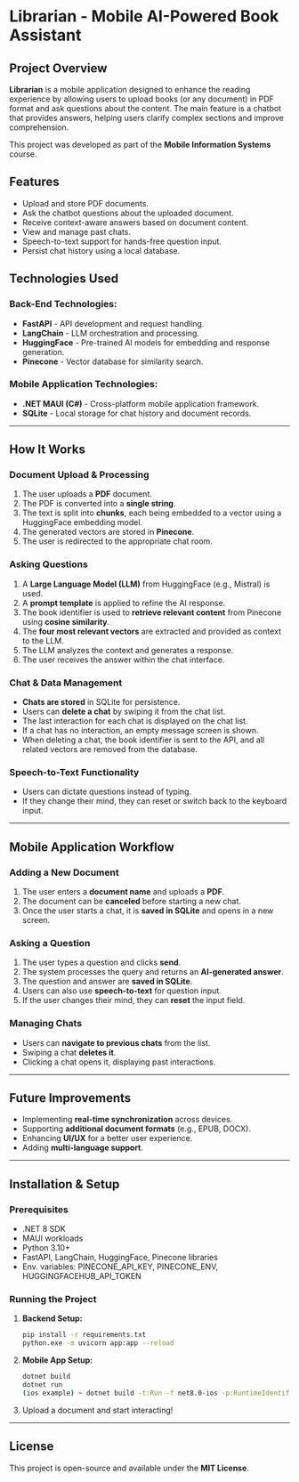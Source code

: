 # Librarian - Mobile AI-Powered Book Assistant

## Project Overview
**Librarian** is a mobile application designed to enhance the reading experience by allowing users to upload books (or any document) in PDF format and ask questions about the content. The main feature is a chatbot that provides answers, helping users clarify complex sections and improve comprehension.

This project was developed as part of the **Mobile Information Systems** course.

## Features
- Upload and store PDF documents.
- Ask the chatbot questions about the uploaded document.
- Receive context-aware answers based on document content.
- View and manage past chats.
- Speech-to-text support for hands-free question input.
- Persist chat history using a local database.

## Technologies Used

### Back-End Technologies:
- **FastAPI** - API development and request handling.
- **LangChain** - LLM orchestration and processing.
- **HuggingFace** - Pre-trained AI models for embedding and response generation.
- **Pinecone** - Vector database for similarity search.

### Mobile Application Technologies:
- **.NET MAUI (C#)** - Cross-platform mobile application framework.
- **SQLite** - Local storage for chat history and document records.

---

## How It Works

### Document Upload & Processing
1. The user uploads a **PDF** document.
2. The PDF is converted into a **single string**.
3. The text is split into **chunks**, each being embedded to a vector using a HuggingFace embedding model.
5. The generated vectors are stored in **Pinecone**.
6. The user is redirected to the appropriate chat room.

### Asking Questions
1. A **Large Language Model (LLM)** from HuggingFace (e.g., Mistral) is used.
2. A **prompt template** is applied to refine the AI response.
3. The book identifier is used to **retrieve relevant content** from Pinecone using **cosine similarity**.
4. The **four most relevant vectors** are extracted and provided as context to the LLM.
5. The LLM analyzes the context and generates a response.
6. The user receives the answer within the chat interface.

### Chat & Data Management
- **Chats are stored** in SQLite for persistence.
- Users can **delete a chat** by swiping it from the chat list.
- The last interaction for each chat is displayed on the chat list.
- If a chat has no interaction, an empty message screen is shown.
- When deleting a chat, the book identifier is sent to the API, and all related vectors are removed from the database.

### Speech-to-Text Functionality
- Users can dictate questions instead of typing.
- If they change their mind, they can reset or switch back to the keyboard input.

---

## Mobile Application Workflow

### Adding a New Document
1. The user enters a **document name** and uploads a **PDF**.
2. The document can be **canceled** before starting a new chat.
3. Once the user starts a chat, it is **saved in SQLite** and opens in a new screen.

### Asking a Question
1. The user types a question and clicks **send**.
2. The system processes the query and returns an **AI-generated answer**.
3. The question and answer are **saved in SQLite**.
4. Users can also use **speech-to-text** for question input.
5. If the user changes their mind, they can **reset** the input field.

### Managing Chats
- Users can **navigate to previous chats** from the list.
- Swiping a chat **deletes it**.
- Clicking a chat opens it, displaying past interactions.

---

## Future Improvements
- Implementing **real-time synchronization** across devices.
- Supporting **additional document formats** (e.g., EPUB, DOCX).
- Enhancing **UI/UX** for a better user experience.
- Adding **multi-language support**.

---

## Installation & Setup
### Prerequisites
- .NET 8 SDK
- MAUI workloads
- Python 3.10+
- FastAPI, LangChain, HuggingFace, Pinecone libraries
- Env. variables: PINECONE_API_KEY, PINECONE_ENV, HUGGINGFACEHUB_API_TOKEN

### Running the Project
1. **Backend Setup:**
   ```sh
   pip install -r requirements.txt
   python.exe -m uvicorn app:app --reload
   ```
2. **Mobile App Setup:**
   ```sh
   dotnet build
   dotnet run
   (ios example) ~ dotnet build -t:Run -f net8.0-ios -p:RuntimeIdentifier=ios-arm64 -p:_DeviceName=MY_SPECIFIC_UDID
   ```
3. Upload a document and start interacting!

---

## License
This project is open-source and available under the **MIT License**.

